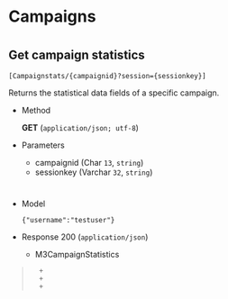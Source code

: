 # Campaigns

#

## Get campaign statistics 

	[Campaignstats/{campaignid}?session={sessionkey}]

 Returns the statistical data fields of a specific campaign.

+ Method

	**GET** (`application/json; utf-8`)

+ Parameters

	+ campaignid (Char `13`, `string`)
	+ sessionkey (Varchar `32`, `string`)
	
	
#

+ Model

	```
	{"username":"testuser"}
	```

+ Response 200 (`application/json`)

	+ M3CampaignStatistics

> 		+ 
> 		+ 
> 		+ 